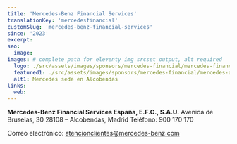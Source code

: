 ```yaml
---
title: 'Mercedes-Benz Financial Services'
translationKey: 'mercedesfinancial'
customSlug: 'mercedes-benz-financial-services'
since: '2023'
excerpt:
seo:
  image:
images: # complete path for eleventy img srcset output, alt required
  logo: ./src/assets/images/sponsors/mercedes-financial/mercedes-financial-logo.png
  featured1: ./src/assets/images/sponsors/mercedes-financial/mercedes-alcobendas.jpg
  alt1: Mercedes sede en Alcobendas
links:
  web:
---
```


**Mercedes-Benz Financial Services España, E.F.C., S.A.U.**
Avenida de Bruselas, 30
28108 – Alcobendas, Madrid
Teléfono: 900 170 170

Correo electrónico: atencionclientes@mercedes-benz.com
